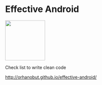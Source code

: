 Effective Android
=================

<img src='https://github.com/orhanobut/effective-android/blob/master/images/logo_efective-android.png' width='128' height='128'></img>

Check list to write clean code

http://orhanobut.github.io/effective-android/
